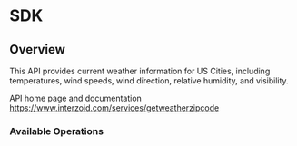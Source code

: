 # SDK

## Overview

This API provides current weather information for US Cities, including temperatures, wind speeds, wind direction, relative humidity, and visibility.

API home page and documentation
<https://www.interzoid.com/services/getweatherzipcode>
### Available Operations

